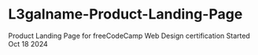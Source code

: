 # L3galname-Product-Landing-Page

Product Landing Page for freeCodeCamp Web Design certification
Started Oct 18 2024
